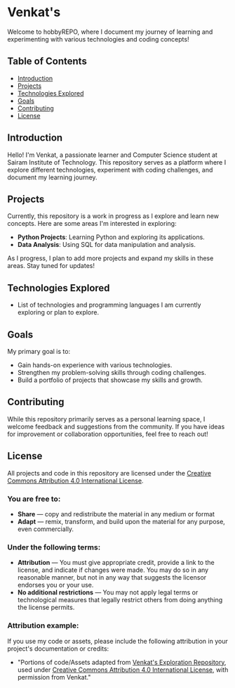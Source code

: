 # Venkat's 

Welcome to hobbyREPO, where I document my journey of learning and experimenting with various technologies and coding concepts!

## Table of Contents
- [Introduction](#introduction)
- [Projects](#projects)
- [Technologies Explored](#technologies-explored)
- [Goals](#goals)
- [Contributing](#contributing)
- [License](#license)

## Introduction

Hello! I'm Venkat, a passionate learner and Computer Science student at Sairam Institute of Technology. This repository serves as a platform where I explore different technologies, experiment with coding challenges, and document my learning journey.

## Projects

Currently, this repository is a work in progress as I explore and learn new concepts. Here are some areas I'm interested in exploring:
- **Python Projects**: Learning Python and exploring its applications.
- **Data Analysis**: Using SQL for data manipulation and analysis.

As I progress, I plan to add more projects and expand my skills in these areas. Stay tuned for updates!

## Technologies Explored

- List of technologies and programming languages I am currently exploring or plan to explore.

## Goals

My primary goal is to:
- Gain hands-on experience with various technologies.
- Strengthen my problem-solving skills through coding challenges.
- Build a portfolio of projects that showcase my skills and growth.

## Contributing

While this repository primarily serves as a personal learning space, I welcome feedback and suggestions from the community. If you have ideas for improvement or collaboration opportunities, feel free to reach out!

## License

All projects and code in this repository are licensed under the [Creative Commons Attribution 4.0 International License](https://creativecommons.org/licenses/by/4.0/).

### You are free to:

- **Share** — copy and redistribute the material in any medium or format
- **Adapt** — remix, transform, and build upon the material for any purpose, even commercially.

### Under the following terms:

- **Attribution** — You must give appropriate credit, provide a link to the license, and indicate if changes were made. You may do so in any reasonable manner, but not in any way that suggests the licensor endorses you or your use.
- **No additional restrictions** — You may not apply legal terms or technological measures that legally restrict others from doing anything the license permits.

### Attribution example:

If you use my code or assets, please include the following attribution in your project's documentation or credits:
- "Portions of code/Assets adapted from [Venkat's Exploration Repository](https://github.com/venkatscodespace/hobbyREPO/), used under [Creative Commons Attribution 4.0 International License](https://creativecommons.org/licenses/by/4.0/), with permission from Venkat."

